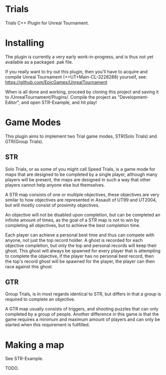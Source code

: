 # Trials
Trials C++ Plugin for Unreal Tournament.

# Installing
The plugin is currently a very early work-in-progress, and is thus not yet available as a packaged .pak file.

If you really want to try out this plugin, then you'll have to acquire and compile Unreal Tournament (++UT+Main-CL-3228288) yourself, see: https://github.com/EpicGames/UnrealTournament

When is all done and working, proceed by cloning this project and saving it to /UnrealTournament/Plugins/. Compile the project as "Development-Editor", and open STR-Example, and hit play!

# Game Modes
This plugin aims to implement two Trial game modes, STR(Solo Trials) and GTR(Group Trials).

## STR
Solo Trials, or as some of you might call Speed Trials, is a game mode for maps that are designed to be completed by a single player, although many players will be present, the maps are designed in such a way that other players cannot help anyone else but themselves.

A STR map consists of one or multiple objectives, these objectives are very similar to how objectives are represented in Assault of UT99 and UT2004, but will mostly consist of proximity objectives.

An objective will not be disabled upon completion, but can be completed an infinite amount of times, as the goal of a STR map is not to win by completing all objectives, but to achieve the best completion time. 

Each player can achieve a personal best time and thus can compete with anyone, not just the top record holder. A ghost is recorded for each objective completion, but only the top and personal records will keep their ghost. This ghost will always be spawned for every player that is attempting to complete the objective, if the player has no personal best record, then the top's record ghost will be spawned for the player, the player can then race against this ghost.

## GTR
Group Trials, is in most regards identical to STR, but differs in that a group is required to complete an objective.

A GTR map usually consists of triggers, and shooting puzzles that can only completed by a group of people.
Another difference in this game is that the game requires a minimum and maximum amount of players and can only be started when this requirement is fullfilled.


# Making a map
See STR-Example.

TODO.
